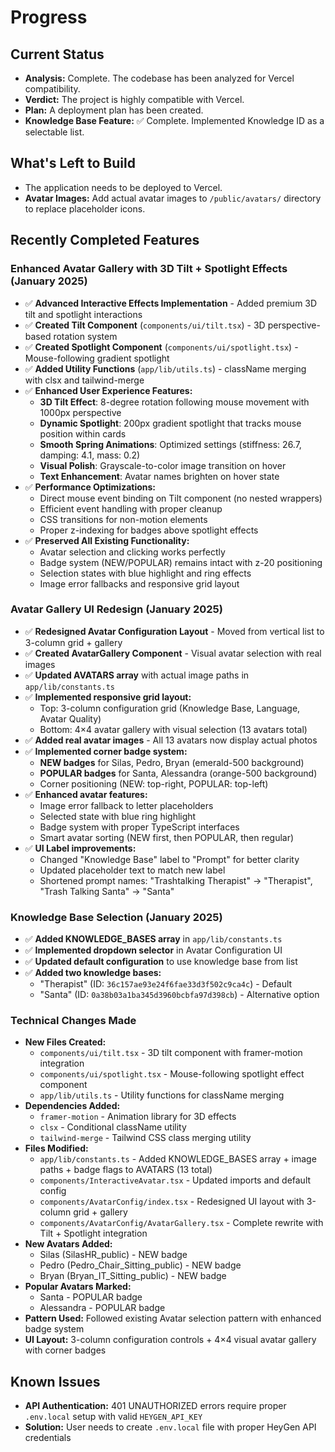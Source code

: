 # Progress

## Current Status

*   **Analysis:** Complete. The codebase has been analyzed for Vercel compatibility.
*   **Verdict:** The project is highly compatible with Vercel.
*   **Plan:** A deployment plan has been created.
*   **Knowledge Base Feature:** ✅ Complete. Implemented Knowledge ID as a selectable list.

## What's Left to Build

*   The application needs to be deployed to Vercel.
*   **Avatar Images:** Add actual avatar images to `/public/avatars/` directory to replace placeholder icons.

## Recently Completed Features

### Enhanced Avatar Gallery with 3D Tilt + Spotlight Effects (January 2025)
*   ✅ **Advanced Interactive Effects Implementation** - Added premium 3D tilt and spotlight interactions
*   ✅ **Created Tilt Component** (`components/ui/tilt.tsx`) - 3D perspective-based rotation system
*   ✅ **Created Spotlight Component** (`components/ui/spotlight.tsx`) - Mouse-following gradient spotlight
*   ✅ **Added Utility Functions** (`app/lib/utils.ts`) - className merging with clsx and tailwind-merge
*   ✅ **Enhanced User Experience Features:**
    - **3D Tilt Effect**: 8-degree rotation following mouse movement with 1000px perspective
    - **Dynamic Spotlight**: 200px gradient spotlight that tracks mouse position within cards
    - **Smooth Spring Animations**: Optimized settings (stiffness: 26.7, damping: 4.1, mass: 0.2)
    - **Visual Polish**: Grayscale-to-color image transition on hover
    - **Text Enhancement**: Avatar names brighten on hover state
*   ✅ **Performance Optimizations:**
    - Direct mouse event binding on Tilt component (no nested wrappers)
    - Efficient event handling with proper cleanup
    - CSS transitions for non-motion elements
    - Proper z-indexing for badges above spotlight effects
*   ✅ **Preserved All Existing Functionality:**
    - Avatar selection and clicking works perfectly
    - Badge system (NEW/POPULAR) remains intact with z-20 positioning
    - Selection states with blue highlight and ring effects
    - Image error fallbacks and responsive grid layout

### Avatar Gallery UI Redesign (January 2025)
*   ✅ **Redesigned Avatar Configuration Layout** - Moved from vertical list to 3-column grid + gallery
*   ✅ **Created AvatarGallery Component** - Visual avatar selection with real images
*   ✅ **Updated AVATARS array** with actual image paths in `app/lib/constants.ts`
*   ✅ **Implemented responsive grid layout:**
    - Top: 3-column configuration grid (Knowledge Base, Language, Avatar Quality)
    - Bottom: 4×4 avatar gallery with visual selection (13 avatars total)
*   ✅ **Added real avatar images** - All 13 avatars now display actual photos
*   ✅ **Implemented corner badge system:**
    - **NEW badges** for Silas, Pedro, Bryan (emerald-500 background)
    - **POPULAR badges** for Santa, Alessandra (orange-500 background)
    - Corner positioning (NEW: top-right, POPULAR: top-left)
*   ✅ **Enhanced avatar features:**
    - Image error fallback to letter placeholders
    - Selected state with blue ring highlight
    - Badge system with proper TypeScript interfaces
    - Smart avatar sorting (NEW first, then POPULAR, then regular)
*   ✅ **UI Label improvements:**
    - Changed "Knowledge Base" label to "Prompt" for better clarity
    - Updated placeholder text to match new label
    - Shortened prompt names: "Trashtalking Therapist" → "Therapist", "Trash Talking Santa" → "Santa"

### Knowledge Base Selection (January 2025)
*   ✅ **Added KNOWLEDGE_BASES array** in `app/lib/constants.ts`
*   ✅ **Implemented dropdown selector** in Avatar Configuration UI
*   ✅ **Updated default configuration** to use knowledge base from list
*   ✅ **Added two knowledge bases:**
    - "Therapist" (ID: `36c157ae93e24f6fae33d3f502c9ca4c`) - Default
    - "Santa" (ID: `0a38b03a1ba345d3960bcbfa97d398cb`) - Alternative option

### Technical Changes Made
*   **New Files Created:**
    - `components/ui/tilt.tsx` - 3D tilt component with framer-motion integration
    - `components/ui/spotlight.tsx` - Mouse-following spotlight effect component  
    - `app/lib/utils.ts` - Utility functions for className merging
*   **Dependencies Added:**
    - `framer-motion` - Animation library for 3D effects
    - `clsx` - Conditional className utility
    - `tailwind-merge` - Tailwind CSS class merging utility
*   **Files Modified:**
    - `app/lib/constants.ts` - Added KNOWLEDGE_BASES array + image paths + badge flags to AVATARS (13 total)
    - `components/InteractiveAvatar.tsx` - Updated imports and default config
    - `components/AvatarConfig/index.tsx` - Redesigned UI layout with 3-column grid + gallery
    - `components/AvatarConfig/AvatarGallery.tsx` - Complete rewrite with Tilt + Spotlight integration
*   **New Avatars Added:**
    - Silas (SilasHR_public) - NEW badge
    - Pedro (Pedro_Chair_Sitting_public) - NEW badge  
    - Bryan (Bryan_IT_Sitting_public) - NEW badge
*   **Popular Avatars Marked:**
    - Santa - POPULAR badge
    - Alessandra - POPULAR badge
*   **Pattern Used:** Followed existing Avatar selection pattern with enhanced badge system
*   **UI Layout:** 3-column configuration controls + 4×4 visual avatar gallery with corner badges

## Known Issues

*   **API Authentication:** 401 UNAUTHORIZED errors require proper `.env.local` setup with valid `HEYGEN_API_KEY`
*   **Solution:** User needs to create `.env.local` file with proper HeyGen API credentials

